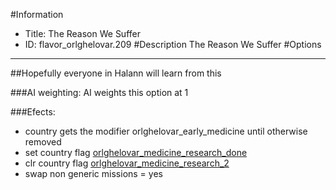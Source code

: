 #Information
 - Title: The Reason We Suffer
 - ID: flavor_orlghelovar.209
#Description
The Reason We Suffer
#Options

___
##Hopefully everyone in Halann will learn from this

###AI weighting:
AI weights this option at 1


###Efects:<ul><li>country gets the modifier orlghelovar_early_medicine until otherwise removed</li><li>set country flag [orlghelovar_medicine_research_done](../flags/orlghelovar_medicine_research_done.md)</li><li>clr country flag [orlghelovar_medicine_research_2](../flags/orlghelovar_medicine_research_2.md)</li><li>swap non generic missions = yes</li></ul>
